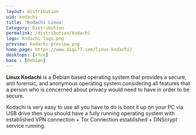 ```yaml
---
layout: distribution
uid: kodachi
title: 'Kodachi Linux'
Category: Distribution
permalink: /distribution/kodachi
logo: kodachi-logo.png
preview: kodachi-preview.png
home_page: https://www.digi77.com/linux-kodachi/
desktops: [xfce]
base : [Debian]
---
```


**Linux Kodachi** is a Debian based operating system that provides a secure, anti forensic,
and anonymous operating system considering all features that a person who is concerned about privacy
would need to have in order to be secure.

Kodachi is very easy to use all you have to do is boot it up on your PC via USB drive then you should 
have a fully running operating system with established VPN connection + Tor Connection established + 
DNScrypt service running. 